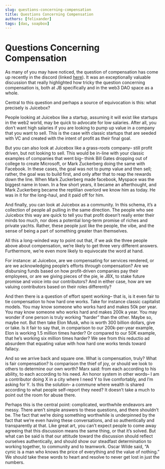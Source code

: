 ```yaml
---
slug: questions-concerning-compensation
title: Questions Concerning Compensation
authors: [felixander]
tags: [dao, soapbox]
---
```

# Questions Concerning Compensation

As many of you may have noticed, the question of compensation has come up recently in the discord (linked [here](https://discord.com/channels/775859454780244028/963551788823375932/963551856091627522)). It was an exceptionally valuable discussion that really highlighted how tricky the question concerning compensation is, both at JB specifically and in the web3 DAO space as a whole.

Central to this question and perhaps a source of equivocation is this: what precisely is Juicebox?

People looking at Juicebox like a startup, assuming it will exist like startups in the web2 world, may be quick to advocate for low salaries. After all, you don’t want high salaries if you are looking to pump up value in a company that you want to sell. This is the case with classic startups that are seeded with VC and created with the intent of profit as their final goal.

But you can also look at Juicebox like a grass-roots company– still profit driven, but not looking to sell. This would be in-line with your classic examples of companies that went big– think Bill Gates dropping out of college to create Microsoft, or Mark Zuckerberg doing the same with Facebook. In these cases, the goal was not to pump value and then sell; rather, the goal was to build first, and only after that to reap the rewards down the line. When Mark Zuckerberg made facebook, Myspace was the biggest name in town. In a few short years, it became an afterthought, and Mark Zuckerberg became the reptilian overlord we know him as today. He was in it for the long-haul, and it paid off for him.

And finally, you can look at Juicebox as a community. In this schema, it’s a collection of people all pulling in the same direction. The people who see Juicebox this way are quick to tell you that profit doesn’t really enter their minds too much, nor does a potential long-term promise of riches and private yachts. Rather, these people just like the people, the vibe, and the sense of being a part of something greater than themselves.

All this a long-winded way to point out that, if we ask the three people above about compensation, we’re likely to get three very different answers. Furthermore, we’re even more likely to equivocate the word at hand.

For instance: at Juicebox, are we compensating for services rendered, or are we acknowledging people’s efforts *through* compensation? Are we disbursing funds based on how profit-driven companies pay their employees, or are we giving pieces of the pie, ie JBX, to stake future promise and voice into our contributors? And in either case, how are we valuing contributors based on their roles differently?

And then there is a question of effort spent working– that is, is it even fair to tie compensation to how hard one works. Take for instance classic capitalist models. You may know someone who works hard and makes 50k per year. You may know someone who works hard and makes 200k a year. You may wonder if one person is truly working “harder” than the other. Maybe so, maybe not. But then take Elon Musk, who is worth 300 billion dollars, give or take. Is it fair to say that, in comparison to our 200k-per-year example, Elon is working 1.5 million times harder? Or compared to our 50K example, that he’s working six million times harder? We see from this reductio ad absurdem that equating value with how hard one works tends toward fallacy.

And so we arrive back and square one. What is compensation, truly? What is fair compensation? Is comparison the thief of joy, or should we look to others to determine our own worth? Marx said: from each according to his ability, to each according to his need. An honor system in other words– I am a contributor doing X in a city where I need Y to live comfortably, and I’m asking for Y. Is this the solution– a commune where wealth is shared according to what people self-report they need? It doesn’t take a much to point out the room for abuse there.

Perhaps this is the central point: complicated, worthwhile endeavors are messy. There aren’t simple answers to these questions, and there shouldn’t be. The fact that we’re doing something worthwhile is underpinned by the fact that we’re even having these conversations, and so authentically and transparently at that. Like great art, you can’t expect people to come away agreeing that this discussion means the same thing, or that it’s solved. But what can be said is that our attitude toward the discussion should reflect ourselves authentically, and should show our steadfast determination to working together, to community and to teamwork. Oscar Wilde said, “A cynic is a man who knows the price of everything and the value of nothing.” We should take these words to heart and resolve to never get lost in just the numbers.

